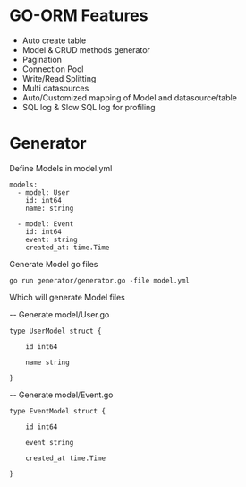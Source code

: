 # GO-ORM Features
- Auto create table
- Model & CRUD methods generator
- Pagination
- Connection Pool
- Write/Read Splitting
- Multi datasources
- Auto/Customized mapping of Model and datasource/table
- SQL log & Slow SQL log for profiling

# Generator
Define Models in model.yml
```
models:
  - model: User
    id: int64
    name: string

  - model: Event
    id: int64
    event: string
    created_at: time.Time
```
Generate Model go files
```
go run generator/generator.go -file model.yml
```
Which will generate Model files

-- Generate model/User.go
```
type UserModel struct {

	id int64

	name string

}
```
-- Generate model/Event.go
```
type EventModel struct {

	id int64

	event string

	created_at time.Time

}
```